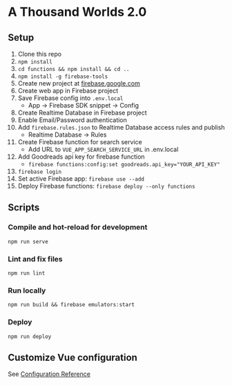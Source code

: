 # A Thousand Worlds 2.0

## Setup
1. Clone this repo
1. `npm install`
1. `cd functions && npm install && cd ..`
1. `npm install -g firebase-tools`
1. Create new project at [firebase.google.com](http://firebase.google.com)
1. Create web app in Firebase project
1. Save Firebase config into `.env.local`
    - App → Firebase SDK snippet → Config
1. Create Realtime Database in Firebase project
1. Enable Email/Password authentication
1. Add `firebase.rules.json` to Realtime Database access rules and publish
    - Realtime Database → Rules
1. Create Firebase function for search service
    - Add URL to `VUE_APP_SEARCH_SERVICE_URL` in .env.local
1. Add Goodreads api key for firebase function
    - `firebase functions:config:set goodreads.api_key="YOUR_API_KEY"`
1. `firebase login`
1. Set active Firebase app: `firebase use --add`
1. Deploy Firebase functions: `firebase deploy --only functions`

## Scripts

### Compile and hot-reload for development
```
npm run serve
```

### Lint and fix files
```
npm run lint
```

### Run locally
```
npm run build && firebase emulators:start
```

### Deploy
```
npm run deploy
```

## Customize Vue configuration
See [Configuration Reference](https://cli.vuejs.org/config/)
